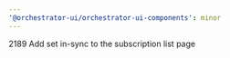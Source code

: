 ```yaml
---
'@orchestrator-ui/orchestrator-ui-components': minor
---
```


2189 Add set in-sync to the subscription list page
